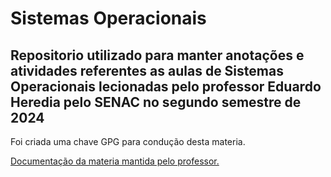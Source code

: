 # Sistemas Operacionais

## Repositorio utilizado para manter anotações e atividades referentes as aulas de Sistemas Operacionais lecionadas pelo professor Eduardo Heredia pelo SENAC no segundo semestre de 2024

Foi criada uma chave GPG para condução desta materia.

[Documentação da materia mantida pelo professor.](https://www.ehcode42.net.br/Senac/Sistemas+Operacionais+2024-2/COMP+SO+T242)
